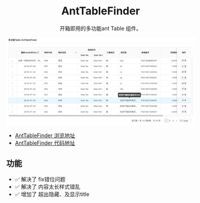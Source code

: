 
<h1 align="center">AntTableFinder</h1>


<div align="center">

  开箱即用的多功能ant Table 组件。
</div>
  
![](https://raw.githubusercontent.com/kuhami/AntTableFinder/master/image/antTable.jpeg)

- [AntTableFinder 浏览地址](https://8yjylx6rn9.codesandbox.io/)
- [AntTableFinder 代码地址](https://codesandbox.io/s/8yjylx6rn9)


## 功能

- :white_check_mark: 解决了 fix错位问题
- :white_check_mark: 解决了 内容太长样式错乱
- :white_check_mark: 增加了 超出隐藏、及显示title
